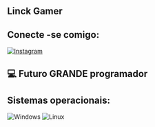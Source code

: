 ## Linck Gamer

## Conecte -se comigo:
 [![Instagram](https://img.shields.io/badge/-Instagram-%23E4405F?style=for-the-badge&logo=instagram&logoColor=white)](https://www.instagram.com/lincon-edu/)


## 💻 Futuro GRANDE programador

## Sistemas operacionais:
![Windows](https://img.shields.io/badge/Windows-000?style=for-the-badge&logo=windows&logoColor=2CA5E0) 	![Linux](https://img.shields.io/badge/Linux-000?style=for-the-badge&logo=linux&logoColor=FCC624)



